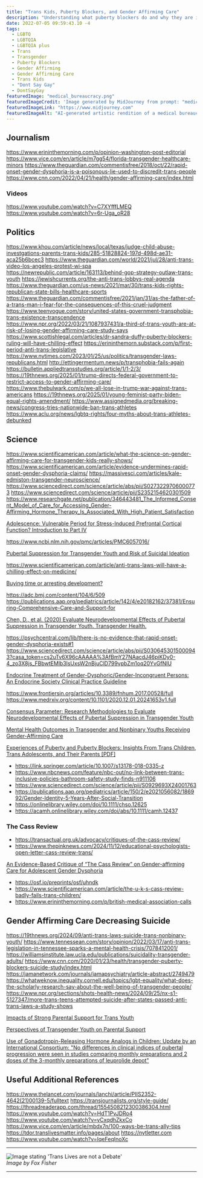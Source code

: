 ```yaml
---
title: "Trans Kids, Puberty Blockers, and Gender Affirming Care"
description: "Understanding what puberty blockers do and why they are important."
date: 2022-07-05 09:59:43.10 -4
tags:
  - LGBTQ
  - LGBTQIA
  - LGBTQIA plus
  - Trans
  - Transgender
  - Puberty Blockers
  - Gender Affirming
  - Gender Affirming Care
  - Trans Kids
  - "Dont Say Gay"
  - DontSayGay
featuredImage: "medical_bureaucracy.png"
featuredImageCredit: 'Image generated by MidJourney from prompt: "medical bureaucracy"'
featuredImageLink: "https://www.midjourney.com"
featuredImageAlt: "AI-generated artistic rendition of a medical bureaucracy"
---
```


## Journalism

https://www.erininthemorning.com/p/opinion-washington-post-editorial
https://www.vice.com/en/article/m7gg54/florida-transgender-healthcare-minors
https://www.theguardian.com/commentisfree/2018/oct/22/rapid-onset-gender-dysphoria-is-a-poisonous-lie-used-to-discredit-trans-people
https://www.cnn.com/2022/04/21/health/gender-affirming-care/index.html

### Videos

https://www.youtube.com/watch?v=C7XYfffLMEQ
https://www.youtube.com/watch?v=6r-Uga_oR28

## Politics

https://www.khou.com/article/news/local/texas/judge-child-abuse-investgations-parents-trans-kids/285-51828824-197d-498d-ae31-aca25b6bcec3
https://www.theguardian.com/world/2021/jul/28/anti-trans-video-los-angeles-protest-wi-spa
https://newrepublic.com/article/163113/behind-gop-strategy-outlaw-trans-youth
https://jewishcurrents.org/the-anti-trans-lobbys-real-agenda
https://www.theguardian.com/us-news/2021/mar/30/trans-kids-rights-republican-state-bills-healthcare-sports
https://www.theguardian.com/commentisfree/2021/jan/31/as-the-father-of-a-trans-man-i-fear-for-the-consequences-of-this-cruel-judgment
https://www.teenvogue.com/story/united-states-government-transphobia-trans-existence-transcendence
https://www.npr.org/2022/03/21/1087937431/a-third-of-trans-youth-are-at-risk-of-losing-gender-affirming-care-study-says
https://www.scottishlegal.com/articles/dr-sandra-duffy-puberty-blockers-ruling-will-have-chilling-effect
https://erininthemorn.substack.com/p/first-period-anti-trans-legislative
https://www.nytimes.com/2023/01/25/us/politics/transgender-laws-republicans.html
http://ettingermentum.news/p/transphobia-fails-again
https://bulletin.appliedtransstudies.org/article/1/1-2/3/
https://19thnews.org/2025/01/trump-directs-federal-government-to-restrict-access-to-gender-affirming-care/
https://www.thebulwark.com/p/we-all-lose-in-trump-war-against-trans-americans
https://19thnews.org/2025/01/young-feminist-party-biden-equal-rights-amendment/
https://www.assignedmedia.org/breaking-news/congress-tries-nationwide-ban-trans-athletes
https://www.aclu.org/news/lgbtq-rights/four-myths-about-trans-athletes-debunked


## Science

https://www.scientificamerican.com/article/what-the-science-on-gender-affirming-care-for-transgender-kids-really-shows/
https://www.scientificamerican.com/article/evidence-undermines-rapid-onset-gender-dysphoria-claims/
https://massivesci.com/articles/kale-edmiston-transgender-neuroscience/
https://www.sciencedirect.com/science/article/abs/pii/S0273229706000773
https://www.sciencedirect.com/science/article/pii/S2352154620301509
https://www.researchgate.net/publication/346443481_The_Informed_Consent_Model_of_Care_for_Accessing_Gender-Affirming_Hormone_Therapy_Is_Associated_With_High_Patient_Satisfaction

<a href="https://nyaspubs.onlinelibrary.wiley.com/doi/abs/10.1196/annals.1308.017" target="_blank">Adolescence: Vulnerable Period for Stress-Induced Prefrontal Cortical Function? Introduction to Part IV</a>

<a href="https://www.ncbi.nlm.nih.gov/pmc/articles/PMC6057016/" target="_blank">https://www.ncbi.nlm.nih.gov/pmc/articles/PMC6057016/</a>

<a href="https://www.ncbi.nlm.nih.gov/pmc/articles/PMC7073269/" target="_blank">Pubertal Suppression for Transgender Youth and Risk of Suicidal Ideation</a>

<a href="https://www.scientificamerican.com/article/anti-trans-laws-will-have-a-chilling-effect-on-medicine/" target="_blank">https://www.scientificamerican.com/article/anti-trans-laws-will-have-a-chilling-effect-on-medicine/</a>

<a href="https://www.ncbi.nlm.nih.gov/pmc/articles/PMC6806792/" target="_blank">Buying time or arresting development?</a>

https://adc.bmj.com/content/104/6/509
https://publications.aap.org/pediatrics/article/142/4/e20182162/37381/Ensuring-Comprehensive-Care-and-Support-for

<a href="https://www.liebertpub.com/doi/10.1089/trgh.2020.0006" target="_blank">Chen, D., et al. (2020) Evaluate Neurodevelopmental Effects of Pubertal Suppression in Transgender Youth. Transgender Health.</a>

https://psychcentral.com/lib/there-is-no-evidence-that-rapid-onset-gender-dysphoria-exists#1
https://www.sciencedirect.com/science/article/abs/pii/S0306453015000943?casa_token=cs2uTv6X96cAAAAA%3AfBmY27NAacdJ46piKDy0-4_zo3X8js_FBbwtEMlb3lsUxsW2nBjuClD799vpbZm1oq20YvGfNIU

<a href="https://academic.oup.com/jcem/article/102/11/3869/4157558" target="_blank">Endocrine Treatment of Gender-Dysphoric/Gender-Incongruent Persons: An Endocrine Society Clinical Practice Guideline</a>

https://www.frontiersin.org/articles/10.3389/fnhum.2017.00528/full
https://www.medrxiv.org/content/10.1101/2020.12.01.20241653v1.full

<a href="https://www.liebertpub.com/doi/10.1089/trgh.2020.0006" target="_blank">Consensus Parameter: Research Methodologies to Evaluate Neurodevelopmental Effects of Pubertal Suppression in Transgender Youth</a>

<a href="https://pubmed.ncbi.nlm.nih.gov/35212746/" target="_blank">Mental Health Outcomes in Transgender and Nonbinary Youths Receiving Gender-Affirming Care</a>

<a href="https://otdchile.org/wp-content/uploads/2024/06/Experiences-of-Puberty-and-Puberty-Blockers-Insights-From-Trans-Children-Trans-Adolescents-and-Their-Parents-.pdf" target="_blank">Experiences of Puberty and Puberty Blockers: Insights From Trans Children, Trans Adolescents, and Their Parents [PDF]</a>

- https://link.springer.com/article/10.1007/s13178-018-0335-z
- https://www.nbcnews.com/feature/nbc-out/no-link-between-trans-inclusive-policies-bathroom-safety-study-finds-n911106
- https://www.sciencedirect.com/science/article/pii/S0929693X24001763
- https://publications.aap.org/pediatrics/article/150/2/e2021056082/186992/Gender-Identity-5-Years-After-Social-Transition
- https://onlinelibrary.wiley.com/doi/10.1111/chso.12625
- https://acamh.onlinelibrary.wiley.com/doi/abs/10.1111/camh.12437

### The Cass Review

- https://transactual.org.uk/advocacy/critiques-of-the-cass-review/
- https://www.thepinknews.com/2024/11/12/educational-psychologists-open-letter-cass-review-trans/

<a href="https://law.yale.edu/sites/default/files/documents/integrity-project_cass-response.pdf" target="_blank">An Evidence-Based Critique of “The Cass Review” on Gender-affirming Care for Adolescent Gender Dysphoria</a>

- https://osf.io/preprints/osf/uhndk
- https://www.scientificamerican.com/article/the-u-k-s-cass-review-badly-fails-trans-children/
- https://www.erininthemorning.com/p/british-medical-association-calls

## Gender Affirming Care Decreasing Suicide

https://19thnews.org/2024/09/anti-trans-laws-suicide-trans-nonbinary-youth/
https://www.tennessean.com/story/opinion/2022/03/17/anti-trans-legislation-in-tennessee-sparks-a-mental-health-crisis/7078412001/
https://williamsinstitute.law.ucla.edu/publications/suicidality-transgender-adults/
https://www.cnn.com/2020/01/23/health/transgender-puberty-blockers-suicide-study/index.html
https://jamanetwork.com/journals/jamapsychiatry/article-abstract/2749479
https://whatweknow.inequality.cornell.edu/topics/lgbt-equality/what-does-the-scholarly-research-say-about-the-well-being-of-transgender-people/
https://www.npr.org/sections/shots-health-news/2024/09/25/nx-s1-5127347/more-trans-teens-attempted-suicide-after-states-passed-anti-trans-laws-a-study-shows

<a href="https://www.researchgate.net/publication/284551812_Impacts_of_Strong_Parental_Support_for_Trans_Youth" target="_blank">Impacts of Strong Parental Support for Trans Youth</a>

<a href="https://journals.sagepub.com/doi/abs/10.1177/1090198120965504" target="_blank">Perspectives of Transgender Youth on Parental Support</a>

<a href="http://karger.com/hrp/article/91/6/357/162902/Use-of-Gonadotropin-Releasing-Hormone-Analogs-in" target="_blank">Use of Gonadotropin-Releasing Hormone Analogs in Children: Update by an International Consortium: "No differences in clinical indices of pubertal progression were seen in studies comparing monthly preparations and 2 doses of the 3-monthly preparations of leuprolide depot"</a>

## Useful Additional References

https://www.thelancet.com/journals/lanchi/article/PIIS2352-4642(21)00139-5/fulltext
https://transjournalists.org/style-guide/
https://threadreaderapp.com/thread/1554508212300386304.html
https://www.youtube.com/watch?v=HdT1PvJDRo4
https://www.youtube.com/watch?v=yCxqdhZkxCo
https://www.vice.com/en/article/mbdx7n/100-ways-be-trans-ally-tips
https://tdor.translivesmatter.info/pages/about
https://nytletter.com
https://www.youtube.com/watch?v=IqeFeqInoXc

<hr />

<img src="/img/not-a-debate.jpg" alt="Image stating 'Trans Lives are not a Debate'" /><br />
<em>Image by Fox Fisher</em>

<hr />
